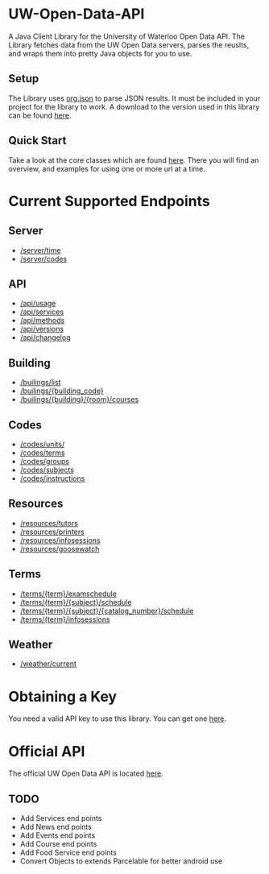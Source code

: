 # UW-Open-Data-API
A Java Client Library for the University of Waterloo Open Data API. The Library fetches data from the UW Open Data servers,
parses the reuslts, and wraps them into pretty Java objects for you to use.

## Setup
The Library uses [org.json](http://www.json.org/java/) to parse JSON results. It must be included in your project for the library
to work. A download to the version used in this library can be found [here](https://code.google.com/p/org-json-java/downloads/list).

## Quick Start
Take a look at the core classes which are found [here](/Core). There you will find an overview, and examples for 
using one or more url at a time.

# Current Supported Endpoints
## Server
* [/server/time](/Server)
* [/server/codes](/Server)

## API
* [/api/usage](/API)
* [/api/services](/API)
* [/api/methods](/API)
* [/api/versions](/API)
* [/api/changelog](/API)

## Building
* [/builings/list](/Building)
* [/builings/{building_code}](/Building)
* [/builings/{building}/{room}/courses](/Building)

## Codes
* [/codes/units/](/Codes)
* [/codes/terms](/Codes)
* [/codes/groups](/Codes)
* [/codes/subjects](/Codes)
* [/codes/instructions](/Codes)

## Resources
* [/resources/tutors](/Resources)
* [/resources/printers](/Resources)
* [/resources/infosessions](/Resources)
* [/resources/goosewatch](/Resources)

## Terms
* [/terms/{term}/examschedule](/Terms)
* [/terms/{term}/{subject}/schedule](/Terms)
* [/terms/{term}/{subject}/{catalog_number}/schedule](/Terms)
* [/terms/{term}/infosessions](/Terms)

## Weather
* [/weather/current](/Weather)

# Obtaining a Key
You need a valid API key to use this library. You can get one [here](https://api.uwaterloo.ca/).

# Official API
The official UW Open Data API is located [here](https://github.com/uWaterloo/api-documentation). 

## TODO
* Add Services end points
* Add News end points
* Add Events end points
* Add Course end points
* Add Food Service end points
* Convert Objects to extends Parcelable for better android use
